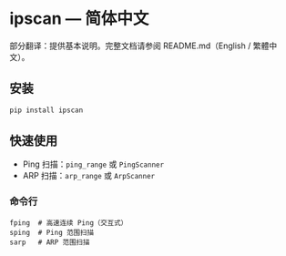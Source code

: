 # ipscan — 简体中文

部分翻译：提供基本说明。完整文档请参阅 README.md（English / 繁體中文）。

## 安装

```bash
pip install ipscan
```

## 快速使用

- Ping 扫描：`ping_range` 或 `PingScanner`
- ARP 扫描：`arp_range` 或 `ArpScanner`

### 命令行

```
fping  # 高速连续 Ping（交互式）
sping  # Ping 范围扫描
sarp   # ARP 范围扫描
```
